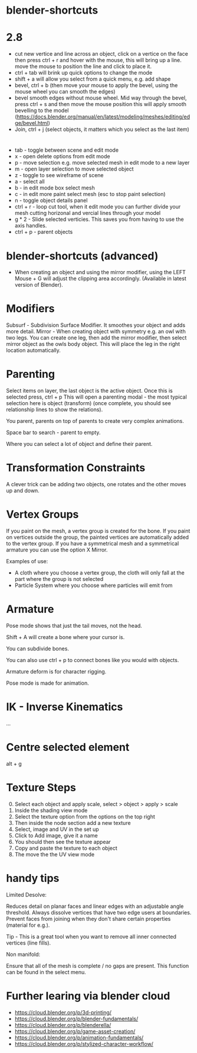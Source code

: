 # blender-shortcuts

# 2.8

- cut new vertice and line across an object, click on a vertice on the face
  then press ctrl + r and hover with the mouse, this will bring up a line.
  move the mouse to position the line and click to place it.
- ctrl + tab will brink up quick options to change the mode
- shift + a will allow you select from a quick menu, e.g. add shape
- bevel, ctrl + b (then move your mouse to apply the bevel, using the mouse wheel you can smooth the edges)
- bevel smooth edges without mouse wheel. Mid way through the bevel, press ctrl + s and then move the mouse position
  this will apply smooth bevelling to the model
  (https://docs.blender.org/manual/en/latest/modeling/meshes/editing/edge/bevel.html)
- Join, ctrl + j (select objects, it matters which you select as the last item)

#

- tab - toggle between scene and edit mode
- x - open delete options from edit mode
- p - move selection e.g. move selected mesh in edit mode to a new layer
- m - open layer selection to move selected object
- z - toggle to see wireframe of scene
- a - select all
- b - in edit mode box select mesh
- c - in edit more paint select mesh (esc to stop paint selection)
- n - toggle object details panel
- ctrl + r - loop cut tool, when it edit mode you can further divide your mesh cutting horizonal and vercial lines through your model
- g * 2 - Slide selected verticies. This saves you from having to use the axis handles. 
- ctrl + p - parent objects

# blender-shortcuts (advanced)

- When creating an object and using the mirror modifier, using the LEFT Mouse + G will adjust the clipping area accordingly. (Available in latest version of Blender).

# Modifiers

Subsurf - Subdivision Surface Modifier. It smoothes your object and adds more detail.
Mirror - When creating object with symmetry e.g. an owl with two legs. You can create one leg, then add the mirror modifier, then select mirror object as the owls body object. This will place the leg in the right location automatically. 

# Parenting

Select items on layer, the last object is the active object.
Once this is selected press, ctrl + p
This will open a parenting modal - the most typical selection here is object (transform)
(once complete, you should see relationship lines to show the relations).

You parent, parents on top of parents to create very complex animations. 

Space bar to search - parent to empty. 

Where you can select a lot of object and define their parent.

# Transformation Constraints

A clever trick can be adding two objects, one rotates and the other moves up and down.

# Vertex Groups

If you paint on the mesh, a vertex group is created for the bone. If you paint on vertices outside the group, the painted vertices are automatically added to the vertex group. If you have a symmetrical mesh and a symmetrical armature you can use the option X Mirror.

Examples of use:

- A cloth where you choose a vertex group, the cloth will only fall at the part where the group is not selected
- Particle System where you choose where particles will emit from

# Armature

Pose mode shows that just the tail moves, not the head. 

Shift + A will create a bone where your cursor is.

You can subdivide bones.

You can also use ctrl + p to connect bones like you would with objects.

Armature deform is for character rigging.

Pose mode is made for animation. 

# IK - Inverse Kinematics

...

# Centre selected element

alt + g

# Texture Steps

0. Select each object and apply scale, select > object > apply > scale
1. Inside the shading view mode
2. Select the texture option from the options on the top right
3. Then inside the node section add a new texture
4. Select, image and UV in the set up
5. Click to Add image, give it a name
6. You should then see the texture appear
7. Copy and paste the texture to each object
8. The move the the UV view mode

# handy tips

Limited Desolve:

Reduces detail on planar faces and linear edges with an adjustable angle threshold. Always dissolve vertices that have two edge users at boundaries. Prevent faces from joining when they don't share certain properties (material for e.g.).

Tip - This is a great tool when you want to remove all inner connected vertices (line fills).

Non manifold:

Ensure that all of the mesh is complete / no gaps are present. This function can be found in the select menu.

# Further learing via blender cloud

- https://cloud.blender.org/p/3d-printing/
- https://cloud.blender.org/p/blender-fundamentals/
- https://cloud.blender.org/p/blenderella/
- https://cloud.blender.org/p/game-asset-creation/
- https://cloud.blender.org/p/animation-fundamentals/
- https://cloud.blender.org/p/stylized-character-workflow/




